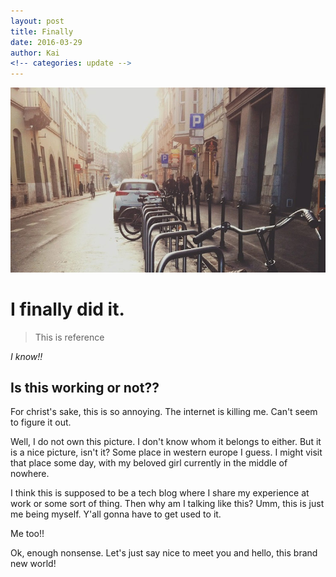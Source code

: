 ```yaml
---
layout: post
title: Finally
date: 2016-03-29
author: Kai
<!-- categories: update -->
---
```


<img src="/images/fulls/01.jpg" class="fit image"> 

# I finally did it.

> This is reference

*I know!!*


## Is this working or not??

For christ's sake, this is so annoying. The internet is killing me. Can't seem to figure it out.

Well, I do not own this picture. I don't know whom it belongs to either. But it is a nice picture, isn't it? Some place in western europe I guess. I might visit that place some day, with my beloved girl currently in the middle of nowhere.

I think this is supposed to be a tech blog where I share my experience at work or some sort of thing. Then why am I talking like this? Umm, this is just me being myself. Y'all gonna have to get used to it. 

Me too!!

Ok, enough nonsense. Let's just say nice to meet you and hello, this brand new world!


